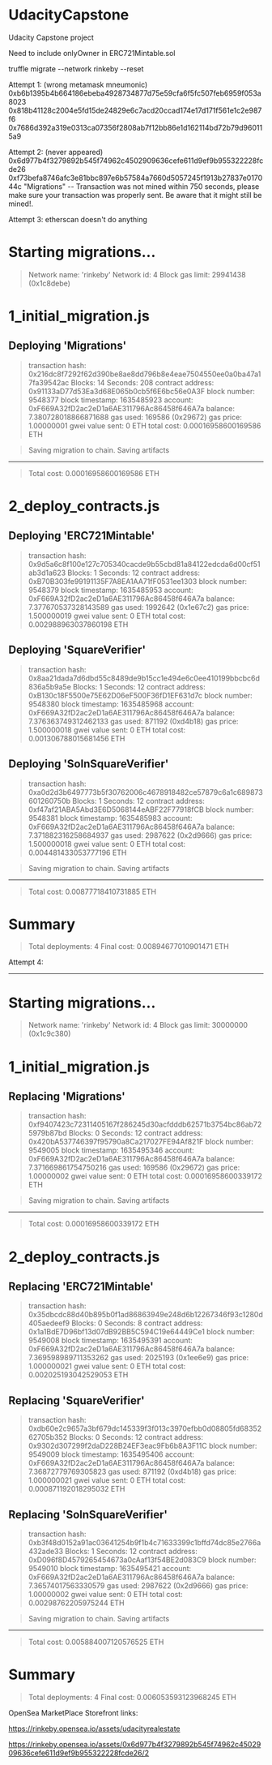 # UdacityCapstone
Udacity Capstone project

Need to include onlyOwner in ERC721Mintable.sol

truffle migrate --network rinkeby --reset

Attempt 1: (wrong metamask mneumonic)
0xb6b1395b4b664186ebeba4928734877d75e59cfa6f5fc507feb6959f053a8023
0x818b41128c2004e5fd15de24829e6c7acd20ccad174e17d171f561e1c2e987f6
0x7686d392a319e0313ca07356f2808ab7f12bb86e1d162114bd72b79d960115a9

Attempt 2: (never appeared)
0x6d977b4f3279892b545f74962c4502909636cefe611d9ef9b955322228fcde26
0xf73befa8746afc3e81bbc897e6b57584a7660d5057245f1913b27837e017044c
"Migrations" -- Transaction was not mined within 750 seconds, please make sure your transaction was properly sent. Be aware that it might still be mined!.

Attempt 3:
etherscan doesn't do anything

Starting migrations...
======================
> Network name:    'rinkeby'
> Network id:      4
> Block gas limit: 29941438 (0x1c8debe)


1_initial_migration.js
======================

   Deploying 'Migrations'
   ----------------------
   > transaction hash:    0x216dc8f7292f62d390be8ae8dd796b8e4eae7504550ee0a0ba47a17fa39542ac
   > Blocks: 14           Seconds: 208
   > contract address:    0x91133aD77d53Ea3d68E065b0cb5f6E6bc56e0A3F
   > block number:        9548377
   > block timestamp:     1635485923
   > account:             0xF669A32fD2ac2eD1a6AE311796Ac86458f646A7a
   > balance:             7.380728018866871688
   > gas used:            169586 (0x29672)
   > gas price:           1.00000001 gwei
   > value sent:          0 ETH
   > total cost:          0.00016958600169586 ETH


   > Saving migration to chain.
   > Saving artifacts
   -------------------------------------
   > Total cost:     0.00016958600169586 ETH


2_deploy_contracts.js
=====================

   Deploying 'ERC721Mintable'
   --------------------------
   > transaction hash:    0x9d5a6c8f100e127c705340cacde9b55cbd81a84122edcda6d00cf51ab3d1a623
   > Blocks: 1            Seconds: 12
   > contract address:    0xB70B303fe99191135F7A8EA1AA71fF0531ee1303
   > block number:        9548379
   > block timestamp:     1635485953
   > account:             0xF669A32fD2ac2eD1a6AE311796Ac86458f646A7a
   > balance:             7.377670537328143589
   > gas used:            1992642 (0x1e67c2)
   > gas price:           1.500000019 gwei
   > value sent:          0 ETH
   > total cost:          0.002988963037860198 ETH


   Deploying 'SquareVerifier'
   --------------------------
   > transaction hash:    0x8aa21dada7d6dbd55c8489de9b15cc1e494e6c0ee410199bbcbc6d836a5b9a5e
   > Blocks: 1            Seconds: 12
   > contract address:    0xB130c18F5500e75E62D06eF500F36fD1EF631d7c
   > block number:        9548380
   > block timestamp:     1635485968
   > account:             0xF669A32fD2ac2eD1a6AE311796Ac86458f646A7a
   > balance:             7.376363749312462133
   > gas used:            871192 (0xd4b18)
   > gas price:           1.500000018 gwei
   > value sent:          0 ETH
   > total cost:          0.001306788015681456 ETH


   Deploying 'SolnSquareVerifier'
   ------------------------------
   > transaction hash:    0xa0d2d3b6497773b5f30762006c4678918482ce57879c6a1c689873601260750b
   > Blocks: 1            Seconds: 12
   > contract address:    0xf47af21ABA5Abd3E6D5068144eABF22F77918fCB
   > block number:        9548381
   > block timestamp:     1635485983
   > account:             0xF669A32fD2ac2eD1a6AE311796Ac86458f646A7a
   > balance:             7.371882316258684937
   > gas used:            2987622 (0x2d9666)
   > gas price:           1.500000018 gwei
   > value sent:          0 ETH
   > total cost:          0.004481433053777196 ETH


   > Saving migration to chain.
   > Saving artifacts
   -------------------------------------    
   > Total cost:     0.00877718410731885 ETH


Summary
=======
> Total deployments:   4
> Final cost:          0.00894677010901471 ETH




Attempt 4:
*********************************


Starting migrations...
======================
> Network name:    'rinkeby'
> Network id:      4
> Block gas limit: 30000000 (0x1c9c380)


1_initial_migration.js
======================

   Replacing 'Migrations'
   ----------------------
   > transaction hash:    0xf9407423c72311405167f286245d30acfdddb62571b3754bc86ab725979b87bd
   > Blocks: 0            Seconds: 12
   > contract address:    0x420bA537746397f95790a8Ca217027FE94Af821F
   > block number:        9549005
   > block timestamp:     1635495346
   > account:             0xF669A32fD2ac2eD1a6AE311796Ac86458f646A7a
   > balance:             7.371669861754750216
   > gas used:            169586 (0x29672)
   > gas price:           1.00000002 gwei
   > value sent:          0 ETH
   > total cost:          0.00016958600339172 ETH


   > Saving migration to chain.
   > Saving artifacts
   -------------------------------------
   > Total cost:     0.00016958600339172 ETH


2_deploy_contracts.js
=====================

   Replacing 'ERC721Mintable'
   --------------------------
   > transaction hash:    0x35dbcdc88d40b895b0f1ad86863949e248d6b12267346f93c1280d405aedeef9
   > Blocks: 0            Seconds: 8
   > contract address:    0x1a1BdE7D96bf13d07dB92BB5C594C19e64449Ce1
   > block number:        9549008
   > block timestamp:     1635495391
   > account:             0xF669A32fD2ac2eD1a6AE311796Ac86458f646A7a
   > balance:             7.369598989711353262
   > gas used:            2025193 (0x1ee6e9)
   > gas price:           1.000000021 gwei
   > value sent:          0 ETH
   > total cost:          0.002025193042529053 ETH


   Replacing 'SquareVerifier'
   --------------------------
   > transaction hash:    0xdb60e2c9657a3bf679dc145339f3f013c3970efbb0d08805fd6835262705b352
   > Blocks: 0            Seconds: 12
   > contract address:    0x9302d307299f2daD228B24EF3eac9Fb6b8A3F11C
   > block number:        9549009
   > block timestamp:     1635495406
   > account:             0xF669A32fD2ac2eD1a6AE311796Ac86458f646A7a
   > balance:             7.36872779769305823
   > gas used:            871192 (0xd4b18)
   > gas price:           1.000000021 gwei
   > value sent:          0 ETH
   > total cost:          0.000871192018295032 ETH


   Replacing 'SolnSquareVerifier'
   ------------------------------
   > transaction hash:    0xb3f48d0152a91ac03641254b9f1b4c71633399c1bffd74dc85e2766a432ade33
   > Blocks: 1            Seconds: 12
   > contract address:    0xD096f8D4579265454673a0cAaf13f54BE2d083C9
   > block number:        9549010
   > block timestamp:     1635495421
   > account:             0xF669A32fD2ac2eD1a6AE311796Ac86458f646A7a
   > balance:             7.36574017563330579
   > gas used:            2987622 (0x2d9666)
   > gas price:           1.00000002 gwei
   > value sent:          0 ETH
   > total cost:          0.00298762205975244 ETH


   > Saving migration to chain.
   > Saving artifacts
   -------------------------------------
   > Total cost:     0.005884007120576525 ETH


Summary
=======
> Total deployments:   4
> Final cost:          0.006053593123968245 ETH

  OpenSea MarketPlace Storefront links:

  https://rinkeby.opensea.io/assets/udacityrealestate

 

  https://rinkeby.opensea.io/assets/0x6d977b4f3279892b545f74962c4502909636cefe611d9ef9b955322228fcde26/2

